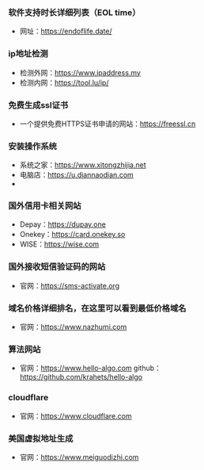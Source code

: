 <!--
 * @Author: findnr cym504875043@gmail.com
 * @Date: 2024-03-14 09:23:32
 * @LastEditors: findnr
 * @LastEditTime: 2024-04-07 18:26:19
 * @FilePath: \instance_collection\docs\web.md
 * @Description: 这是默认设置,请设置`customMade`, 打开koroFileHeader查看配置 进行设置: https://github.com/OBKoro1/koro1FileHeader/wiki/%E9%85%8D%E7%BD%AE
-->
### 软件支持时长详细列表（EOL time）
- 网址：https://endoflife.date/
### ip地址检测
- 检测外网：https://www.ipaddress.my
- 检测内网：https://tool.lu/ip/
### 免费生成ssl证书
- 一个提供免费HTTPS证书申请的网站：https://freessl.cn
  
### 安装操作系统
- 系统之家：https://www.xitongzhijia.net
- 电脑店：https://u.diannaodian.com
- 
### 国外信用卡相关网站
- Depay：https://dupay.one
- Onekey：https://card.onekey.so
- WISE：https://wise.com
### 国外接收短信验证码的网站
- 官网：https://sms-activate.org
  
### 域名价格详细排名，在这里可以看到最低价格域名
- 官网：https://www.nazhumi.com

### 算法网站
- 官网：https://www.hello-algo.com github：https://github.com/krahets/hello-algo

### cloudflare
- 官网：https://www.cloudflare.com

### 美国虚拟地址生成
- 官网：https://www.meiguodizhi.com
